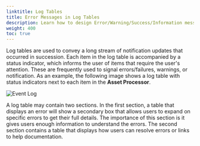 ```yaml
---
linktitle: Log Tables
title: Error Messages in Log Tables
description: Learn how to design Error/Warning/Success/Information messages in log tables using the BlueJay Design System (BJDS) in Open 3D Engine (O3DE).
weight: 400
toc: true
---
```


Log tables are used to convey a long stream of notification updates that occurred in succession. Each item in the log table is accompanied by a status indicator, which informs the user of items that require the user's attention. These are frequently used to signal errors/failures, warnings, or notification. As an example, the following image shows a log table with status indicators next to each item in the **Asset Processor**.

![Event Log](/images/tools-ui/log-table/event-log.png)

A log table may contain two sections. In the first section, a table that displays an error will show a secondary box that allows users to expand on specific errors to get their full details. The importance of this section is it gives users enough information to understand the errors. The second section contains a table that displays how users can resolve errors or links to help documentation.